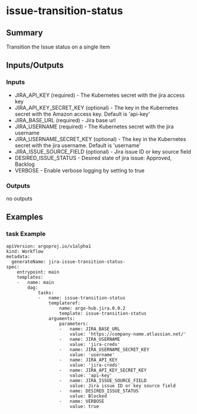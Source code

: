 # issue-transition-status

## Summary
Transition the Issue status on a single item

## Inputs/Outputs

### Inputs
* JIRA_API_KEY (required) - The Kubernetes secret with the jira access key
* JIRA_API_KEY_SECRET_KEY (optional) - The key in the Kubernetes secret with the Amazon access key. Default is 'api-key'
* JIRA_BASE_URL (required) - Jira base url
* JIRA_USERNAME (required) - The Kubernetes secret with the jira username
* JIRA_USERNAME_SECRET_KEY (optional) - The key in the Kubernetes secret with the jira username. Default is 'username'
* JIRA_ISSUE_SOURCE_FIELD (optional) - Jira issue ID or key source field
* DESIRED_ISSUE_STATUS - Desired state of jira issue: Approved, Backlog
* VERBOSE - Enable verbose logging by setting to true

### Outputs
no outputs

## Examples

### task Example
```
apiVersion: argoproj.io/v1alpha1
kind: Workflow
metadata:
  generateName: jira-issue-transition-status-
spec:
    entrypoint: main
    templates:
    -   name: main
        dag:
            tasks:
            -   name: issue-transition-status
                templateref:
                    name: argo-hub.jira.0.0.2
                    template: issue-transition-status
                arguments:
                    parameters:
                    -   name: JIRA_BASE_URL
                        value: 'https://company-name.atlassian.net/'
                    -   name: JIRA_USERNAME
                        value: 'jira-creds'
                    -   name: JIRA_USERNAME_SECRET_KEY
                        value: 'username'
                    -   name: JIRA_API_KEY
                        value: 'jira-creds'
                    -   name: JIRA_API_KEY_SECRET_KEY
                        value: 'api-key'
                    -   name: JIRA_ISSUE_SOURCE_FIELD
                        value: Jira issue ID or key source field
                    -   name: DESIRED_ISSUE_STATUS
                        value: Blocked
                    -   name: VERBOSE
                        value: true
```
